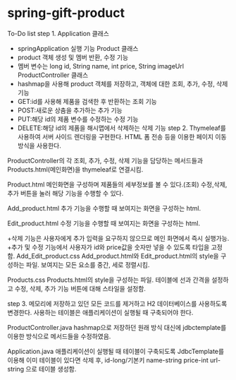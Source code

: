 # spring-gift-product

To-Do list
step 1.
Application 클래스
 - springApplication 실행 기능
Product 클래스
 - product 객체 생성 및 멤버 반환, 수정 기능
 - 멤버 변수는 long id, String name, int price, String imageUrl
ProductController 클래스
 - hashmap을 사용해 product 객체를 저장하고, 객체에 대한 조회, 추가, 수정, 삭제 기능
 - GET:id를 사용해 제품을 검색한 후 반환하는 조회 기능
 - POST:새로운 상춤을 추가하는 추가 기능
 - PUT:해당 id의 제품 변수를 수정하는 수정 기능
 - DELETE:해당 id의 제품을 해시맵에서 삭제하는 삭제 기능
step 2.
Thymeleaf를 사용하여 서버 사이드 렌더링을 구현한다.
HTML 폼 전송 등을 이용한 페이지 이동방식을 사용한다.

ProductController의 각 조회, 추가, 수정, 삭제 기능을 담당하는 메서드들과 Products.html(메인화면)을 thymeleaf로 연결시킴.

Product.html
메인화면을 구성하며 제품들의 세부정보를 볼 수 있다.(조회)
수정,삭제,추가 버튼을 눌러 해당 기능을 수행할 수 있다.

Add_product.html
추가 기능을 수행할 때 보여지는 화면을 구성하는 html.

Edit_product.html
수정 기능을 수행할 때 보여지는 화면을 구성하는 html.

+삭제 기능은 사용자에게 추가 입력을 요구하지 않으므로 메인 화면에서 즉시 실행가능.
+추가 및 수정 기능에서 사용자가 id와 price값을 숫자만 넣을 수 있도록 타입을 고정함.
Add_Edit_product.css
Add_product.html와 Edit_product.html의 style을 구성하는 파일.
보여지는 모든 요소를 중간, 세로 정렬시킴.

Products.css
Products.html의 style을 구성하는 파일.
테이블에 선과 간격을 설정하고 수정, 삭제, 추가 기능 버튼에 대해 스타일을 설정함.

step 3.
메모리에 저장하고 있던 모든 코드를 제거하고 H2 데이터베이스를 사용하도록 변경한다.
사용하는 테이블은 애플리케이션이 실행될 때 구축되어야 한다.

ProductController.java
hashmap으로 저장하던 원래 방식 대신에 jdbctemplate를 이용한 방식으로 메서드들을 수정하였음. 

Application.java
애플리케이션이 실행될 때 테이블이 구축되도록 JdbcTemplate를 이용해 이미 테이블이 있다면 삭제 후,
id-long/기본키
name-string
price-int
url-string
으로 테이블 생성함.